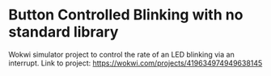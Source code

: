 # Button Controlled Blinking with no standard library
Wokwi simulator project to control the rate of an LED blinking via an interrupt.
Link to project: https://wokwi.com/projects/419634974949638145
